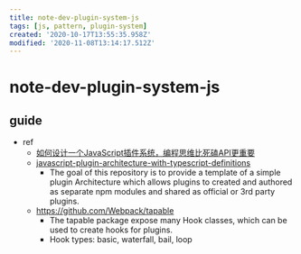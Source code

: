 ```yaml
---
title: note-dev-plugin-system-js
tags: [js, pattern, plugin-system]
created: '2020-10-17T13:55:35.958Z'
modified: '2020-11-08T13:14:17.512Z'
---
```


# note-dev-plugin-system-js

## guide

- ref
  - [如何设计一个JavaScript插件系统，编程思维比死磕API更重要](https://zhuanlan.zhihu.com/p/211072788)
  - [javascript-plugin-architecture-with-typescript-definitions](https://github.com/gr2m/javascript-plugin-architecture-with-typescript-definitions)
    - The goal of this repository is to provide a template of a simple plugin Architecture which allows plugins to created and authored as separate npm modules and shared as official or 3rd party plugins.
  - https://github.com/Webpack/tapable
    - The tapable package expose many Hook classes, which can be used to create hooks for plugins.
    - Hook types: basic, waterfall, bail, loop
